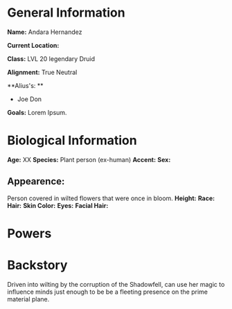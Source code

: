 # General Information
**Name:** Andara Hernandez

**Current Location:**

**Class:** LVL 20 legendary Druid

**Alignment:** True Neutral

**Alius's: **
- Joe Don

**Goals:** Lorem Ipsum.

# Biological Information
**Age:** XX
**Species:** Plant person (ex-human)
**Accent:**
**Sex:** 

## Appearence:
Person covered in wilted flowers that were once in bloom. 
**Height:**
**Race:** 
**Hair:** 
**Skin Color:** 
**Eyes:**
**Facial Hair:** 

# Powers

# Backstory
Driven into wilting by the corruption of the Shadowfell, can use her magic to influence minds just enough to be be a fleeting presence on the prime material plane.




